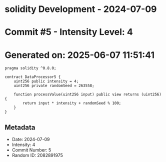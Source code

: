 ﻿# solidity Development - 2024-07-09
# Commit #5 - Intensity Level: 4
# Generated on: 2025-06-07 11:51:41
```solidity
pragma solidity ^0.8.0;

contract DataProcessor5 {
    uint256 public intensity = 4;
    uint256 private randomSeed = 263558;

    function processValue(uint256 input) public view returns (uint256) {
        return input * intensity + randomSeed % 100;
    }
}
```
## Metadata
- Date: 2024-07-09
- Intensity: 4
- Commit Number: 5
- Random ID: 2082891975
